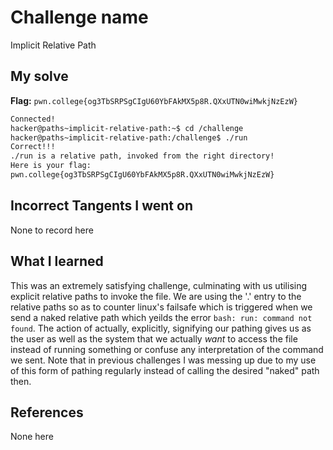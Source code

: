# Challenge name
Implicit Relative Path

## My solve
**Flag:** `pwn.college{og3TbSRPSgCIgU60YbFAkMX5p8R.QXxUTN0wiMwkjNzEzW}`

```bash
Connected!
hacker@paths~implicit-relative-path:~$ cd /challenge
hacker@paths~implicit-relative-path:/challenge$ ./run
Correct!!!
./run is a relative path, invoked from the right directory!
Here is your flag:
pwn.college{og3TbSRPSgCIgU60YbFAkMX5p8R.QXxUTN0wiMwkjNzEzW}
```

## Incorrect Tangents I went on
None to record here

## What I learned
This was an extremely satisfying challenge, culminating with us utilising explicit relative paths to invoke the file. We are using the '.' entry to the relative paths so as to counter linux's failsafe which is triggered when we send a naked relative path which yeilds the error `bash: run: command not found`. The action of actually, explicitly, signifying our pathing gives us as the user as well as the system that we actually *want* to access the file instead of running something or confuse any interpretation of the command we sent. Note that in previous challenges I was messing up due to my use of this form of pathing regularly instead of calling the desired "naked" path then.

## References
None here

